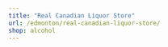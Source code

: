 ```yaml
---
title: "Real Canadian Liquor Store"
url: /edmonton/real-canadian-liquor-store/
shop: alcohol
---
```

